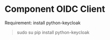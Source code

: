 # Component OIDC Client
Requirement: install python-keycloak
> sudo su
> pip install python-keycloak
